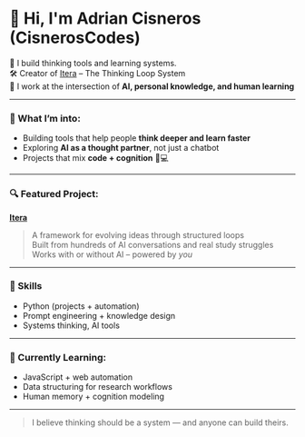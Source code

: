 # 👋 Hi, I'm Adrian Cisneros (CisnerosCodes)

🧠 I build thinking tools and learning systems.  
🛠️ Creator of [Itera](https://github.com/CisnerosCodes/Itera) – The Thinking Loop System  
🤖 I work at the intersection of **AI, personal knowledge, and human learning**

---

### 🧩 What I’m into:
- Building tools that help people **think deeper and learn faster**
- Exploring **AI as a thought partner**, not just a chatbot
- Projects that mix **code + cognition** 🧠💻

---

### 🔍 Featured Project:
**[Itera](https://github.com/CisnerosCodes/Itera)**  
> A framework for evolving ideas through structured loops  
> Built from hundreds of AI conversations and real study struggles  
> Works with or without AI – powered by *you*

---

### 🧰 Skills
- Python (projects + automation)
- Prompt engineering + knowledge design
- Systems thinking, AI tools

---

### 🌱 Currently Learning:
- JavaScript + web automation  
- Data structuring for research workflows  
- Human memory + cognition modeling

---

> I believe thinking should be a system — and anyone can build theirs.

